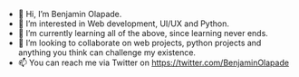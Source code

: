 - 👋 Hi, I’m Benjamin Olapade.
- 👀 I’m interested in Web development, UI/UX and Python.
- 🌱 I’m currently learning all of the above, since learning never ends.
- 💞️ I’m looking to collaborate on web projects, python projects and anything you think can challenge my existence.
- 📫 You can reach me via Twitter on https://twitter.com/BenjaminOlapade

<!---
De-ORaCle/De-ORaCle is a ✨ special ✨ repository because its `README.md` (this file) appears on your GitHub profile.
You can click the Preview link to take a look at your changes.
--->
